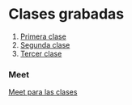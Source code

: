 # Clases grabadas

1. [Primera clase](https://drive.google.com/file/d/1cCU9xTZLj90jkx29RxSK7vsSENJm9aS5/view)
2. [Segunda clase](https://drive.google.com/file/d/12PwtxzwVjPVMev3sXUoaaSVYA43K4GX5/view?usp=sharing)
3. [Tercer clase](https://drive.google.com/file/d/1fq-m59ok3zGaj4BcVthKjYsms88JSgbu/view?usp=drive_link)

### Meet
[Meet para las clases](https://meet.google.com/dsw-dwyp-fke?pli=1)
